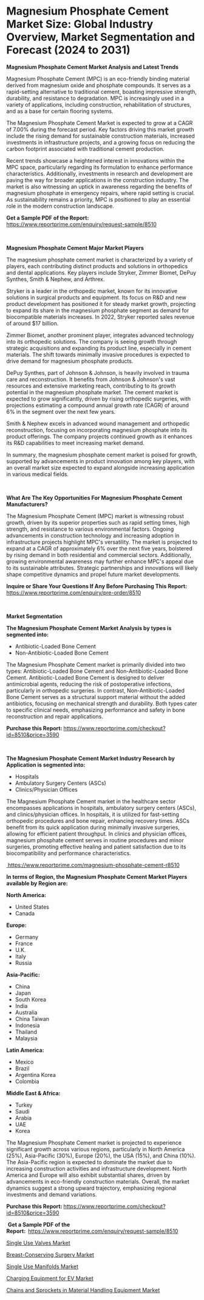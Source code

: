 <p><h1>Magnesium Phosphate Cement Market Size: Global Industry Overview, Market Segmentation and Forecast (2024 to 2031)</h1></p><p><strong>Magnesium Phosphate Cement Market Analysis and Latest Trends</strong></p>
<p><p>Magnesium Phosphate Cement (MPC) is an eco-friendly binding material derived from magnesium oxide and phosphate compounds. It serves as a rapid-setting alternative to traditional cement, boasting impressive strength, durability, and resistance to degradation. MPC is increasingly used in a variety of applications, including construction, rehabilitation of structures, and as a base for certain flooring systems.</p><p>The Magnesium Phosphate Cement Market is expected to grow at a CAGR of 7.00% during the forecast period. Key factors driving this market growth include the rising demand for sustainable construction materials, increased investments in infrastructure projects, and a growing focus on reducing the carbon footprint associated with traditional cement production. </p><p>Recent trends showcase a heightened interest in innovations within the MPC space, particularly regarding its formulation to enhance performance characteristics. Additionally, investments in research and development are paving the way for broader applications in the construction industry. The market is also witnessing an uptick in awareness regarding the benefits of magnesium phosphate in emergency repairs, where rapid setting is crucial. As sustainability remains a priority, MPC is positioned to play an essential role in the modern construction landscape.</p></p>
<p><strong>Get a Sample PDF of the Report:&nbsp;</strong> <a href="https://www.reportprime.com/enquiry/request-sample/8510">https://www.reportprime.com/enquiry/request-sample/8510</a></p>
<p>&nbsp;</p>
<p><strong>Magnesium Phosphate Cement Major Market Players</strong></p>
<p><p>The magnesium phosphate cement market is characterized by a variety of players, each contributing distinct products and solutions in orthopedics and dental applications. Key players include Stryker, Zimmer Biomet, DePuy Synthes, Smith & Nephew, and Arthrex.</p><p>Stryker is a leader in the orthopedic market, known for its innovative solutions in surgical products and equipment. Its focus on R&D and new product development has positioned it for steady market growth, projecting to expand its share in the magnesium phosphate segment as demand for biocompatible materials increases. In 2022, Stryker reported sales revenue of around $17 billion.</p><p>Zimmer Biomet, another prominent player, integrates advanced technology into its orthopedic solutions. The company is seeing growth through strategic acquisitions and expanding its product line, especially in cement materials. The shift towards minimally invasive procedures is expected to drive demand for magnesium phosphate products.</p><p>DePuy Synthes, part of Johnson & Johnson, is heavily involved in trauma care and reconstruction. It benefits from Johnson & Johnson's vast resources and extensive marketing reach, contributing to its growth potential in the magnesium phosphate market. The cement market is expected to grow significantly, driven by rising orthopedic surgeries, with projections estimating a compound annual growth rate (CAGR) of around 6% in the segment over the next few years.</p><p>Smith & Nephew excels in advanced wound management and orthopedic reconstruction, focusing on incorporating magnesium phosphate into its product offerings. The company projects continued growth as it enhances its R&D capabilities to meet increasing market demand.</p><p>In summary, the magnesium phosphate cement market is poised for growth, supported by advancements in product innovation among key players, with an overall market size expected to expand alongside increasing application in various medical fields.</p></p>
<p>&nbsp;</p>
<p><strong>What Are The Key Opportunities For Magnesium Phosphate Cement Manufacturers?</strong></p>
<p><p>The Magnesium Phosphate Cement (MPC) market is witnessing robust growth, driven by its superior properties such as rapid setting times, high strength, and resistance to various environmental factors. Ongoing advancements in construction technology and increasing adoption in infrastructure projects highlight MPC's versatility. The market is projected to expand at a CAGR of approximately 6% over the next five years, bolstered by rising demand in both residential and commercial sectors. Additionally, growing environmental awareness may further enhance MPC's appeal due to its sustainable attributes. Strategic partnerships and innovations will likely shape competitive dynamics and propel future market developments.</p></p>
<p><strong>Inquire or Share Your Questions If Any Before Purchasing This Report:</strong> <a href="https://www.reportprime.com/enquiry/pre-order/8510">https://www.reportprime.com/enquiry/pre-order/8510</a></p>
<p>&nbsp;</p>
<p><strong>Market Segmentation</strong></p>
<p><strong>The Magnesium Phosphate Cement Market Analysis by types is segmented into:</strong></p>
<p><ul><li>Antibiotic-Loaded Bone Cement</li><li>Non-Antibiotic-Loaded Bone Cement</li></ul></p>
<p><p>The Magnesium Phosphate Cement market is primarily divided into two types: Antibiotic-Loaded Bone Cement and Non-Antibiotic-Loaded Bone Cement. Antibiotic-Loaded Bone Cement is designed to deliver antimicrobial agents, reducing the risk of postoperative infections, particularly in orthopedic surgeries. In contrast, Non-Antibiotic-Loaded Bone Cement serves as a structural support material without the added antibiotics, focusing on mechanical strength and durability. Both types cater to specific clinical needs, emphasizing performance and safety in bone reconstruction and repair applications.</p></p>
<p><strong>Purchase this Report:&nbsp;</strong><a href="https://www.reportprime.com/checkout?id=8510&price=3590">https://www.reportprime.com/checkout?id=8510&price=3590</a></p>
<p>&nbsp;</p>
<p><strong>The Magnesium Phosphate Cement Market Industry Research by Application is segmented into:</strong></p>
<p><ul><li>Hospitals</li><li>Ambulatory Surgery Centers (ASCs)</li><li>Clinics/Physician Offices</li></ul></p>
<p><p>The Magnesium Phosphate Cement market in the healthcare sector encompasses applications in hospitals, ambulatory surgery centers (ASCs), and clinics/physician offices. In hospitals, it is utilized for fast-setting orthopedic procedures and bone repair, enhancing recovery times. ASCs benefit from its quick application during minimally invasive surgeries, allowing for efficient patient throughput. In clinics and physician offices, magnesium phosphate cement serves in routine procedures and minor surgeries, promoting effective healing and patient satisfaction due to its biocompatibility and performance characteristics.</p></p>
<p><a href="https://www.reportprime.com/magnesium-phosphate-cement-r8510">&nbsp;https://www.reportprime.com/magnesium-phosphate-cement-r8510</a></p>
<p><strong>In terms of Region, the Magnesium Phosphate Cement Market Players available by Region are:</strong></p>
<p>
    <p> <strong> North America: </strong>
        <ul>
            <li>United States</li>
            <li>Canada</li>
        </ul>
        </p> 
    <p> <strong> Europe: </strong>
        <ul>
            <li>Germany</li>
            <li>France</li>
            <li>U.K.</li>
            <li>Italy</li>
            <li>Russia</li>
        </ul>
        </p> 
    <p> <strong> Asia-Pacific: </strong>
        <ul>
            <li>China</li>
            <li>Japan</li>
            <li>South Korea</li>
            <li>India</li>
            <li>Australia</li>
            <li>China Taiwan</li>
            <li>Indonesia</li>
            <li>Thailand</li>
            <li>Malaysia</li>
        </ul>
        </p> 
    <p> <strong> Latin America: </strong>
        <ul>
            <li>Mexico</li>
            <li>Brazil</li>
            <li>Argentina Korea</li>
            <li>Colombia</li>
        </ul>
        </p> 
    <p> <strong> Middle East & Africa: </strong>
        <ul>
            <li>Turkey</li>
            <li>Saudi</li>
            <li>Arabia</li>
            <li>UAE</li>
            <li>Korea</li>
        </ul>
    </p>
    </p>
<p><p>The Magnesium Phosphate Cement market is projected to experience significant growth across various regions, particularly in North America (25%), Asia-Pacific (30%), Europe (20%), the USA (15%), and China (10%). The Asia-Pacific region is expected to dominate the market due to increasing construction activities and infrastructure development. North America and Europe will also exhibit substantial shares, driven by advancements in eco-friendly construction materials. Overall, the market dynamics suggest a strong upward trajectory, emphasizing regional investments and demand variations.</p></p>
<p><strong>Purchase this Report: </strong><a href="https://www.reportprime.com/checkout?id=8510&price=3590">https://www.reportprime.com/checkout?id=8510&price=3590</a></p>
<p>&nbsp;<strong>Get a Sample PDF of the Report:&nbsp;&nbsp;</strong><a href="https://www.reportprime.com/enquiry/request-sample/8510">https://www.reportprime.com/enquiry/request-sample/8510</a></p>
<p><strong></strong></p>
<p><p><a href="https://www.linkedin.com/pulse/future-single-use-valves-market-global-forecast-trends-2024-blw2f?trackingId=wtRpkWfxSxSW%2FhDndOQLtA%3D%3D">Single Use Valves Market</a></p><p><a href="https://issuu.com/reportprime-2/docs/breast-conserving-surgery-market-si_6b0ba8c4bbe667">Breast-Conserving Surgery Market</a></p><p><a href="https://www.linkedin.com/pulse/single-use-manifolds-market-size-share-competitive-landscape-jlgkf?trackingId=TZvRVmedR0qucKOy8aXI9Q%3D%3D">Single Use Manifolds Market</a></p><p><a href="https://medium.com/@paulcormier1971/the-charging-equipment-for-ev-market-decisions-are-mostly-driven-by-resource-optimization-and-9d7edd99bb79">Charging Equipment for EV Market</a></p><p><a href="https://medium.com/@paulcormier1971/the-chains-and-sprockets-in-material-handling-equipment-market-industry-provides-a-comprehensive-1782f873eb30">Chains and Sprockets in Material Handling Equipment Market</a></p></p>